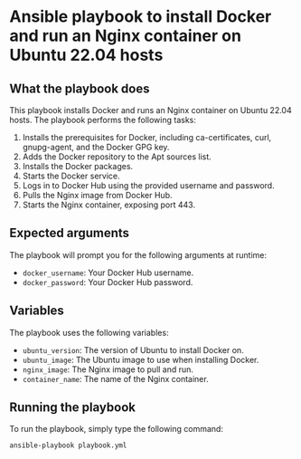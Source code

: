 # Ansible playbook to install Docker and run an Nginx container on Ubuntu 22.04 hosts

## What the playbook does

This playbook installs Docker and runs an Nginx container on Ubuntu 22.04 hosts. The playbook performs the following tasks:

1. Installs the prerequisites for Docker, including ca-certificates, curl, gnupg-agent, and the Docker GPG key.
2. Adds the Docker repository to the Apt sources list.
3. Installs the Docker packages.
4. Starts the Docker service.
5. Logs in to Docker Hub using the provided username and password.
6. Pulls the Nginx image from Docker Hub.
7. Starts the Nginx container, exposing port 443.

## Expected arguments

The playbook will prompt you for the following arguments at runtime:

* `docker_username`: Your Docker Hub username.
* `docker_password`: Your Docker Hub password.


## Variables

The playbook uses the following variables:

* `ubuntu_version`: The version of Ubuntu to install Docker on.
* `ubuntu_image`: The Ubuntu image to use when installing Docker.
* `nginx_image`: The Nginx image to pull and run.
* `container_name`: The name of the Nginx container.

## Running the playbook

To run the playbook, simply type the following command:

```
ansible-playbook playbook.yml
```